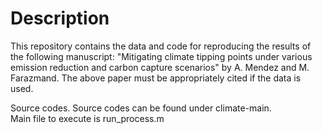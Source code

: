 # Description
This repository contains the data and code for reproducing the results of the following manuscript:
"Mitigating climate tipping points under various emission reduction and carbon capture scenarios" by A. Mendez and M. Farazmand.
The above paper must be appropriately cited if the data is used.

Source codes. 
Source codes can be found under climate-main.  
Main file to execute is run_process.m

